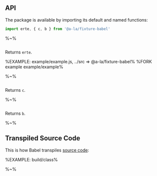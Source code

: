 ## API

The package is available by importing its default and named functions:

```js
import erte, { c, b } from '@a-la/fixture-babel'
```

%~%

```## erte
```

Returns `erte`.

%EXAMPLE: example/example.js, ../src => @a-la/fixture-babel%
%FORK example example/example%

%~%

```## c
```

Returns `c`.

%~%

```## b
```

Returns `b`.

%~%

## Transpiled Source Code

This is how Babel transpiles [source code](src/class.js):

%EXAMPLE: build/class%

%~%